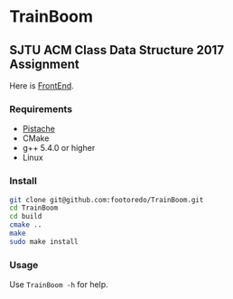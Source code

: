 # TrainBoom

## SJTU ACM Class Data Structure 2017 Assignment
 
Here is [FrontEnd](https://github.com/zidaneandmessi/TrainBoom_FrontEnd/).


### Requirements

- [Pistache](http://pistache.io/)
- CMake
- g++ 5.4.0 or higher
- Linux

### Install

```bash
git clone git@github.com:footoredo/TrainBoom.git
cd TrainBoom
cd build
cmake ..
make
sudo make install
```

### Usage

Use `TrainBoom -h` for help.

